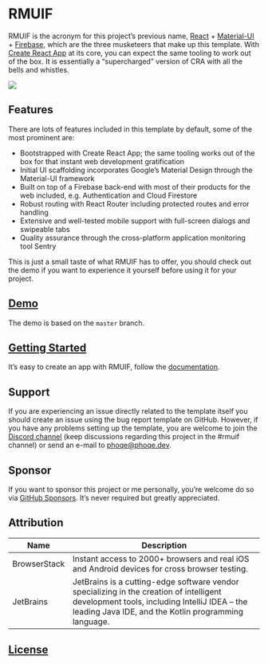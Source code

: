 # RMUIF

RMUIF is the acronym for this project’s previous name, [React](https://reactjs.org) + [Material-UI](https://material-ui.com) + [Firebase](https://firebase.google.com), which are the three musketeers that make up this template. With [Create React App](https://create-react-app.dev) at its core, you can expect the same tooling to work out of the box. It is essentially a “supercharged” version of CRA with all the bells and whistles.

<img src="https://user-images.githubusercontent.com/7033377/73071460-13c58000-3eb3-11ea-9ed2-f5d9b5e8fc5b.png">

## Features

There are lots of features included in this template by default, some of the most prominent are:

- Bootstrapped with Create React App; the same tooling works out of the box for that instant web development gratification
- Initial UI scaffolding incorporates Google’s Material Design through the Material-UI framework
- Built on top of a Firebase back-end with most of their products for the web included, e.g. Authentication and Cloud Firestore
- Robust routing with React Router including protected routes and error handling
- Extensive and well-tested mobile support with full-screen dialogs and swipeable tabs
- Quality assurance through the cross-platform application monitoring tool Sentry

This is just a small taste of what RMUIF has to offer, you should check out the demo if you want to experience it yourself before using it for your project.

## [Demo](https://demo.rmuif.com)

The demo is based on the `master` branch.

## [Getting Started](https://docs.rmuif.com/getting-started)

It’s easy to create an app with RMUIF, follow the [documentation](https://docs.rmuif.com).

## Support

If you are experiencing an issue directly related to the template itself you should create an issue using the bug report template on GitHub. However, if you have any problems setting up the template, you are welcome to join the [Discord channel](https://discord.gg/5Ann5C3) (keep discussions regarding this project in the #rmuif channel) or send an e-mail to [phoqe@phoqe.dev](mailto:phoqe@phoqe.dev).

## Sponsor

If you want to sponsor this project or me personally, you’re welcome do so via [GitHub Sponsors](https://github.com/sponsors/phoqe). It’s never required but greatly appreciated.

## Attribution

| Name         | Description                                                                                                                                                                                     |
| ------------ | ----------------------------------------------------------------------------------------------------------------------------------------------------------------------------------------------- |
| BrowserStack | Instant access to 2000+ browsers and real iOS and Android devices for cross browser testing.                                                                                                    |
| JetBrains    | JetBrains is a cutting-edge software vendor specializing in the creation of intelligent development tools, including IntelliJ IDEA – the leading Java IDE, and the Kotlin programming language. |

## [License](https://github.com/phoqe/react-material-ui-firebase/blob/master/LICENSE.md)
